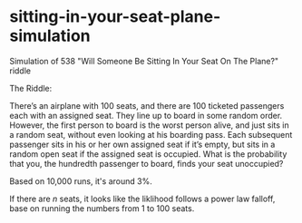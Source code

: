 # sitting-in-your-seat-plane-simulation
Simulation of 538 "Will Someone Be Sitting In Your Seat On The Plane?" riddle

The Riddle:

There’s an airplane with 100 seats, and there are 100 ticketed passengers each with an assigned seat. 
They line up to board in some random order. However, the first person to board is the worst person alive, 
and just sits in a random seat, without even looking at his boarding pass. Each subsequent passenger 
sits in his or her own assigned seat if it’s empty, but sits in a random open seat 
if the assigned seat is occupied. What is the probability that you, 
the hundredth passenger to board, finds your seat unoccupied?

Based on 10,000 runs, it's around 3%.

If there are _n_ seats, it looks like the liklihood follows a power law falloff, base on running
the numbers from 1 to 100 seats.
